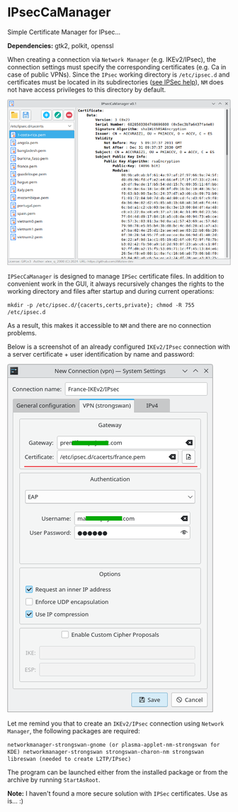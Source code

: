 # IPsecCaManager

Simple Certificate Manager for IPsec...

**Dependencies:** gtk2, polkit, openssl

When creating a connection via `Network Manager` (e.g. IKEv2/IPsec), the connection settings must specify the corresponding certificates (e.g. Ca in case of public VPNs). Since the `IPsec` working directory is `/etc/ipsec.d` and certificates must be located in its subdirectories ([see IPSec help](https://wiki.strongswan.org/projects/strongswan/wiki/IpsecDirectory/5)), `NM` does not have access privileges to this directory by default.

![](https://github.com/AKotov-dev/IPsecCaManager/blob/main/ScreenShot1.png)

`IPSecCaManager` is designed to manage `IPSec` certificate files. In addition to convenient work in the GUI, it always recursively changes the rights to the working directory and files after startup and during current operations:
```
mkdir -p /etc/ipsec.d/{cacerts,certs,private}; chmod -R 755 /etc/ipsec.d
```
As a result, this makes it accessible to `NM` and there are no connection problems.

Below is a screenshot of an already configured `IKEv2/IPsec` connection with a server certificate + user identification by name and password:

![](https://github.com/AKotov-dev/IPsecCaManager/blob/main/ScreenShot2.png)

Let me remind you that to create an `IKEv2/IPsec` connection using `Network Manager`, the following packages are required:
```
networkmanager-strongswan-gnome (or plasma-applet-nm-strongswan for KDE) networkmanager-strongswan strongswan-charon-nm strongswan libreswan (needed to create L2TP/IPsec)
```

The program can be launched either from the installed package or from the archive by running `StartAsRoot`.

**Note:** I haven't found a more secure solution with `IPSec` certificates. Use as is... :)
